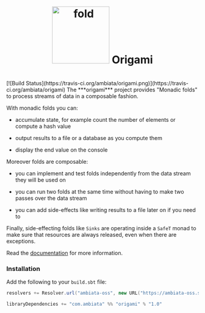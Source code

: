 # <center><img src="http://upload.wikimedia.org/wikipedia/commons/f/fd/Origami-crane.jpg" alt="fold" width="150px"/> Origami </center>
<br/>
[![Build Status](https://travis-ci.org/ambiata/origami.png)](https://travis-ci.org/ambiata/origami)
The ***origami*** project provides "Monadic folds" to process streams of data in a composable fashion.

With monadic folds you can:

 - accumulate state, for example count the number of elements or compute a hash value

 - output results to a file or a database as you compute them

 - display the end value on the console

Moreover folds are composable:

 - you can implement and test folds independently from the data stream they will be used on

 - you can run two folds at the same time without having to make two passes over the data stream

 - you can add side-effects like writing results to a file later on if you need to

Finally, side-effecting folds like `Sinks` are operating inside a `SafeT` monad to make sure that resources are always released, even when there are exceptions.

Read the [documentation](http://origami.readthedocs.org/en/latest)  for more information.

### Installation

Add the following to your `build.sbt` file:
```scala
resolvers += Resolver.url("ambiata-oss", new URL("https://ambiata-oss.s3.amazonaws.com"))(Resolver.ivyStylePatterns)

libraryDependencies += "com.ambiata" %% "origami" % "1.0"
```
